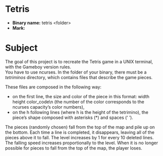 # Tetris

- **Binary name:** tetris \<folder>
- **Mark:**

# Subject

The goal of this project is to recreate the Tetris game in a UNIX terminal, with the Gameboy version rules.  
You have to use ncurses.
In the folder of your binary, there must be a *tetriminos* directory, which contains files that describe the game pieces.

These files are composed in the following way:
- on the first line, the size and color of the piece in this format: width height color_code\n (the number of the color corresponds to the ncurses capacity’s color numbers),
- on the h following lines (where h is the height of the tetrimino), the piece’s shape composed with asterisks (*) and spaces (‘ ’).  

The pieces (randomly chosen) fall from the top of the map and pile up on the bottom. Each time a line is completed, it disappears, leaving all of  the pieces above it to fall.
The level increases by 1 for every 10 deleted lines. The falling speed increases proportionally to the level.
When it is no longer possible for pieces to fall from the top of the map, the player loses.
